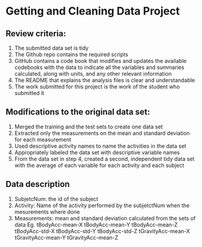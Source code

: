# Getting and Cleaning Data Project

## Review criteria: 
1. The submitted data set is tidy
2. The Github repo contains the required scripts
3. GitHub contains a code book that modifies and updates the available codebooks with the data to indicate all the variables and summaries calculated, along with units, and any other relevant information
4. The README that explains the analysis files is clear and understandable
5. The work submitted for this project is the work of the student who submitted it

## Modifications to the original data set:
1. Merged the training and the test sets to create one data set
2. Extracted only the measurements on the mean and standard deviation for each measurement
3. Used descriptive activity names to name the activities in the data set
4. Appropriately labeled the data set with descriptive variable names
5. From the data set in step 4, created a second, independent tidy data set with the average of each variable for each activity and each subject

## Data description
1. SubjetcNum: the id of the subject
2. Activity: Name of the activity performed by the subjetctNum when the mesurements where done
3. Measurements: mean and standard deviation calculated from the sets of data 
Eg. 
tBodyAcc-mean-X
tBodyAcc-mean-Y
tBodyAcc-mean-Z
tBodyAcc-std-X
tBodyAcc-std-Y
tBodyAcc-std-Z
tGravityAcc-mean-X
tGravityAcc-mean-Y
tGravityAcc-mean-Z


